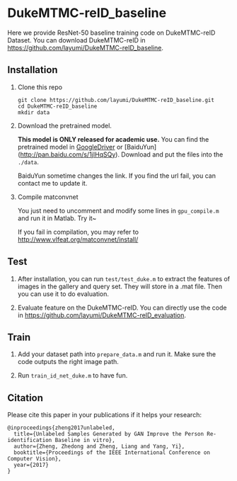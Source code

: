 # DukeMTMC-reID_baseline
Here we provide ResNet-50 baseline training code on DukeMTMC-reID Dataset. 
You can download DukeMTMC-reID in https://github.com/layumi/DukeMTMC-reID_baseline.

## Installation
1. Clone this repo
 
	```Shell
	git clone https://github.com/layumi/DukeMTMC-reID_baseline.git
	cd DukeMTMC-reID_baseline
	mkdir data
	```

2. Download the pretrained model. 
	
	**This model is ONLY released for academic use.**
	You can find the pretrained model in [GoogleDriver](https://drive.google.com/open?id=0B0VOCNYh8HeRUHVRaThuRFhMNkU) or [BaiduYun] (http://pan.baidu.com/s/1jIHqSQy). Download and put the files into the `./data`.

	BaiduYun sometime changes the link. If you find the url fail, you can contact me to update it.
	
3. Compile matconvnet 

	You just need to uncomment and modify some lines in `gpu_compile.m` and run it in Matlab. Try it~

	If you fail in compilation, you may refer to http://www.vlfeat.org/matconvnet/install/

## Test 
1. After installation, you can run `test/test_duke.m` to extract the features of images in the gallery and query set. They will store in a .mat file. Then you can use it to do evaluation.

2. Evaluate feature on the DukeMTMC-reID. You can directly use the code in https://github.com/layumi/DukeMTMC-reID_evaluation.


## Train
1. Add your dataset path into `prepare_data.m` and run it. Make sure the code outputs the right image path.

2. Run `train_id_net_duke.m` to have fun.

## Citation
Please cite this paper in your publications if it helps your research:
```
@inproceedings{zheng2017unlabeled,
  title={Unlabeled Samples Generated by GAN Improve the Person Re-identification Baseline in vitro},
  author={Zheng, Zhedong and Zheng, Liang and Yang, Yi},
  booktitle={Proceedings of the IEEE International Conference on Computer Vision},
  year={2017}
}
```

